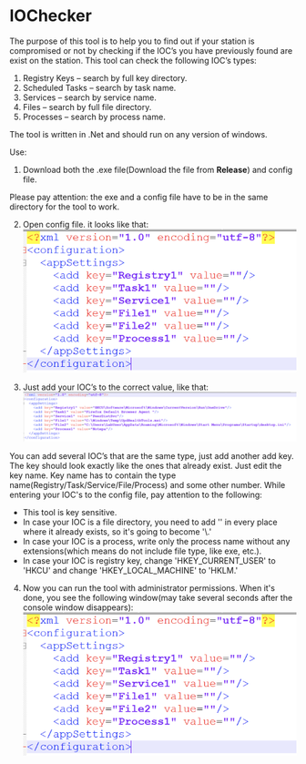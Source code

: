 # IOChecker

The purpose of this tool is to help you to find out if your station is compromised or not by checking if the IOC’s you have previously found are exist on the station. This tool can check the following IOC’s types:
1.	Registry Keys – search by full key directory. 
2.	Scheduled Tasks – search by task name.
3.	Services – search by service name.
4.	Files – search by full file directory. 
5.	Processes – search by process name.

The tool is written in .Net and should run on any version of windows.

Use:

1.	Download both the .exe file(Download the file from **Release**) and config file.

Please pay attention: the exe and a config file have to be in the same directory for the tool to work.

2.	Open config file. it looks like that:<br/>
![Pic 1](https://github.com/genzsecurity/IOChecker/blob/17da785c5c070b0580f50a4927be9c512ff0c8a6/2.png)

3.	Just add your IOC’s to the correct value, like that:
![Pic 2](https://github.com/genzsecurity/IOChecker/blob/17da785c5c070b0580f50a4927be9c512ff0c8a6/3.png)

You can add several IOC’s that are the same type, just add another add key. The key should look exactly like the ones that already exist. Just edit the key name. Key name has to contain the type name(Registry/Task/Service/File/Process) and some other number.
While entering your IOC's to the config file, pay attention to the following:

* This tool is key sensitive. <br/>
* In case your IOC is a file directory, you need to add '\' in every place where it already exists, so it's going to become '\\.'<br/>
* In case your IOC is a process, write only the process name without any extensions(which means do not include file type, like exe, etc.).<br/>
* In case your IOC is registry key, change 'HKEY_CURRENT_USER' to 'HKCU' and change 'HKEY_LOCAL_MACHINE' to 'HKLM.'<br/>


4.	Now you can run the tool with administrator permissions. When it's done, you see the following window(may take several seconds after the console window disappears):
![Pic 3](https://github.com/genzsecurity/IOChecker/blob/17da785c5c070b0580f50a4927be9c512ff0c8a6/2.png)
